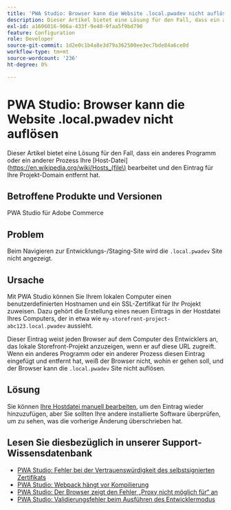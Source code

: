 ```yaml
---
title: 'PWA Studio: Browser kann die Website .local.pwadev nicht auflösen'
description: Dieser Artikel bietet eine Lösung für den Fall, dass ein anderes Programm oder ein anderer Prozess Ihre [Hostdatei](https://en.wikipedia.org/wiki/Hosts_(file) bearbeitet und den Eintrag für Ihre Projekt-Domain entfernt hat.
exl-id: a1606016-906a-433f-9e40-9faa5f9bd790
feature: Configuration
role: Developer
source-git-commit: 1d2e0c1b4a8e3d79a362500ee3ec7bde84a6ce0d
workflow-type: tm+mt
source-wordcount: '236'
ht-degree: 0%

---
```


# PWA Studio: Browser kann die Website .local.pwadev nicht auflösen

Dieser Artikel bietet eine Lösung für den Fall, dass ein anderes Programm oder ein anderer Prozess Ihre [Host-Datei](https://en.wikipedia.org/wiki/Hosts_(file\) bearbeitet und den Eintrag für Ihre Projekt-Domain entfernt hat.

## Betroffene Produkte und Versionen

PWA Studio für Adobe Commerce

## Problem

Beim Navigieren zur Entwicklungs-/Staging-Site wird die `.local.pwadev` Site nicht angezeigt.

## Ursache

Mit PWA Studio können Sie Ihrem lokalen Computer einen benutzerdefinierten Hostnamen und ein SSL-Zertifikat für Ihr Projekt zuweisen. Dazu gehört die Erstellung eines neuen Eintrags in der Hostdatei Ihres Computers, der in etwa wie `my-storefront-project-abc123.local.pwadev` aussieht.

Dieser Eintrag weist jeden Browser auf dem Computer des Entwicklers an, das lokale Storefront-Projekt anzuzeigen, wenn er auf diese URL zugreift. Wenn ein anderes Programm oder ein anderer Prozess diesen Eintrag eingefügt und entfernt hat, weiß der Browser nicht, wohin er gehen soll, und der Browser kann die `.local.pwadev` Site nicht auflösen.

## Lösung

Sie können [Ihre Hostdatei manuell bearbeiten](https://support.rackspace.com/how-to/modify-your-hosts-file/), um den Eintrag wieder hinzuzufügen, aber Sie sollten Ihre andere installierte Software überprüfen, um zu sehen, was die vorherige Änderung überschrieben hat.

## Lesen Sie diesbezüglich in unserer Support-Wissensdatenbank

* [PWA Studio: Fehler bei der Vertrauenswürdigkeit des selbstsignierten Zertifikats](https://support.magento.com/hc/en-us/articles/360038973172)
* [PWA Studio: Webpack hängt vor Kompilierung](/help/troubleshooting/miscellaneous/pwa-studio-webpack-hangs-before-beginning-compilation.md)
* [PWA Studio: Der Browser zeigt den Fehler „Proxy nicht möglich für“ an](/help/troubleshooting/miscellaneous/pwa-studio-browser-displays-cannot-proxy-to-error.md)
* [PWA Studio: Validierungsfehler beim Ausführen des Entwicklermodus](/help/troubleshooting/miscellaneous/pwa-studio-validation-errors-when-running-developer-mode.md)
